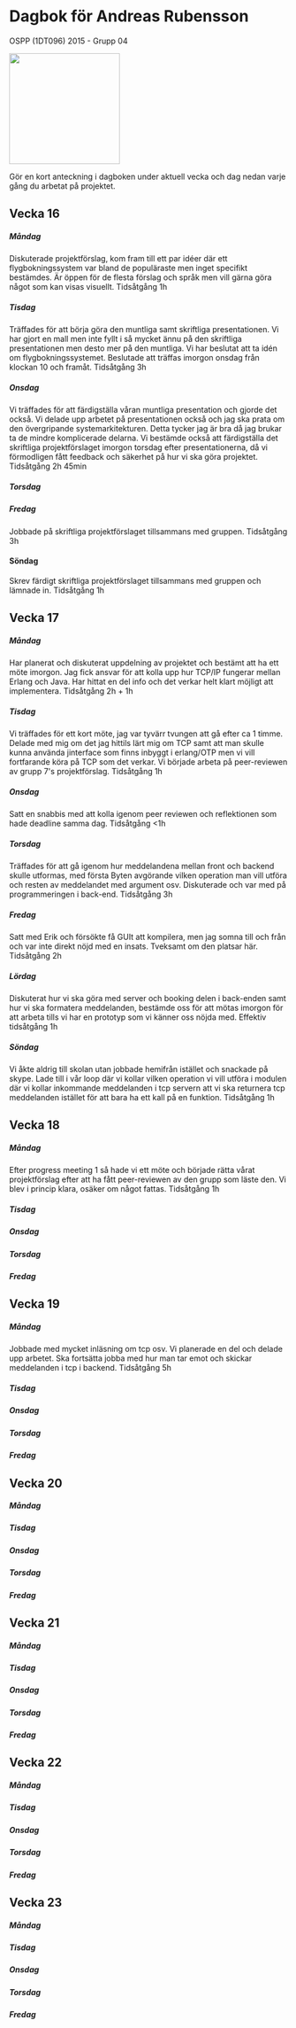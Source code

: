 # Dagbok för Andreas Rubensson

OSPP (1DT096) 2015 - Grupp 04

<img src="../images/andreas.png" width="200">

Gör en kort anteckning i dagboken under aktuell vecka och dag nedan
varje gång du arbetat på projektet.

## Vecka 16

##### Måndag 
Diskuterade projektförslag, kom fram till ett par idéer där ett flygbokningssystem var bland de populäraste men inget specifikt bestämdes. Är öppen för de flesta förslag och språk men vill gärna göra något som kan visas visuellt. Tidsåtgång 1h

##### Tisdag
Träffades för att börja göra den muntliga samt skriftliga presentationen. Vi har gjort en mall men inte fyllt i så mycket ännu på den skriftliga presentationen men desto mer på den muntliga. Vi har beslutat att ta idén om flygbokningssystemet. Beslutade att träffas imorgon onsdag från klockan 10 och framåt. Tidsåtgång 3h
##### Onsdag
Vi träffades för att färdigställa våran muntliga presentation och gjorde det också. Vi delade upp arbetet på presentationen också och jag ska prata om den övergripande systemarkitekturen. Detta tycker jag är bra då jag brukar ta de mindre komplicerade delarna. Vi bestämde också att färdigställa det skriftliga projektförslaget imorgon torsdag efter presentationerna, då vi förmodligen fått feedback och säkerhet på hur vi ska göra projektet. Tidsåtgång 2h 45min
##### Torsdag

##### Fredag
Jobbade på skriftliga projektförslaget tillsammans med gruppen. Tidsåtgång 3h

#### Söndag
Skrev färdigt skriftliga projektförslaget tillsammans med gruppen och lämnade in. Tidsåtgång 1h
## Vecka 17

##### Måndag
Har planerat och diskuterat uppdelning av projektet och bestämt att ha ett möte imorgon. Jag fick ansvar för att kolla upp hur TCP/IP fungerar mellan Erlang och Java. Har hittat en del info och det verkar helt klart möjligt att implementera. Tidsåtgång 2h + 1h

##### Tisdag
Vi träffades för ett kort möte, jag var tyvärr tvungen att gå efter ca 1 timme. Delade med mig om det jag hittils lärt mig om TCP samt att man skulle kunna använda jinterface som finns inbyggt i erlang/OTP men vi vill fortfarande köra på TCP som det verkar. Vi började arbeta på peer-reviewen av grupp 7's projektförslag. Tidsåtgång 1h

##### Onsdag
Satt en snabbis med att kolla igenom peer reviewen och reflektionen som hade deadline samma dag. Tidsåtgång <1h

##### Torsdag
Träffades för att gå igenom hur meddelandena mellan front och backend skulle utformas, med första Byten avgörande vilken operation man vill utföra och resten av meddelandet med argument osv. Diskuterade och var med på programmeringen i back-end. Tidsåtgång 3h
##### Fredag
Satt med Erik och försökte få GUIt att kompilera, men jag somna till och från och var inte direkt nöjd med en insats. Tveksamt om den platsar här. Tidsåtgång 2h

##### Lördag
Diskuterat hur vi ska göra med server och booking delen i back-enden samt hur vi ska formatera meddelanden, bestämde oss för att mötas imorgon för att arbeta tills vi har en prototyp som vi känner oss nöjda med. Effektiv tidsåtgång 1h

##### Söndag
Vi åkte aldrig till skolan utan jobbade hemifrån istället och snackade på skype. Lade till i vår loop där vi kollar vilken operation vi vill utföra i modulen där vi kollar inkommande meddelanden i tcp servern att vi ska returnera tcp meddelanden istället för att bara ha ett kall på en funktion. Tidsåtgång 1h
## Vecka 18

##### Måndag
Efter progress meeting 1 så hade vi ett möte och började rätta vårat projektförslag efter att ha fått peer-reviewen av den grupp som läste den. Vi blev i princip klara, osäker om något fattas. Tidsåtgång 1h
##### Tisdag

##### Onsdag

##### Torsdag

##### Fredag

## Vecka 19

##### Måndag
Jobbade med mycket inläsning om tcp osv. Vi planerade en del och delade upp arbetet. Ska fortsätta jobba med hur man tar emot och skickar meddelanden i tcp i backend. Tidsåtgång 5h
##### Tisdag

##### Onsdag

##### Torsdag

##### Fredag

## Vecka 20

##### Måndag

##### Tisdag

##### Onsdag

##### Torsdag

##### Fredag

## Vecka 21

##### Måndag

##### Tisdag

##### Onsdag

##### Torsdag

##### Fredag

## Vecka 22

##### Måndag

##### Tisdag

##### Onsdag

##### Torsdag

##### Fredag

## Vecka 23

##### Måndag

##### Tisdag

##### Onsdag

##### Torsdag

##### Fredag
